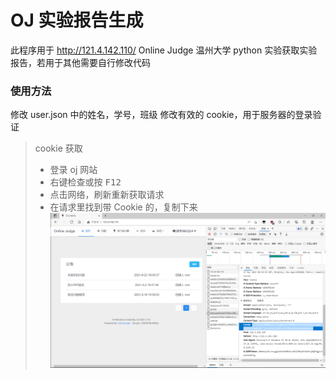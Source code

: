 # OJ 实验报告生成

此程序用于 http://121.4.142.110/ Online Judge 温州大学 python 实验获取实验报告，若用于其他需要自行修改代码

### 使用方法

修改 user.json 中的姓名，学号，班级
修改有效的 cookie，用于服务器的登录验证

> cookie 获取
>
> - 登录 oj 网站
> - 右键检查或按 <kbd>F12</kbd>
> - 点击网络，刷新重新获取请求
> - 在请求里找到带 Cookie 的，复制下来
>   ![获取cookie](./1.png)
